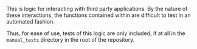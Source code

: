 This is logic for interacting with third party applications. 
By the nature of these interactions, the functions contained within are difficult to test 
in an automated fashion.

Thus, for ease of use, tests of this logic are only included, if at all in the `manual_tests` directory in the root of the repository.
